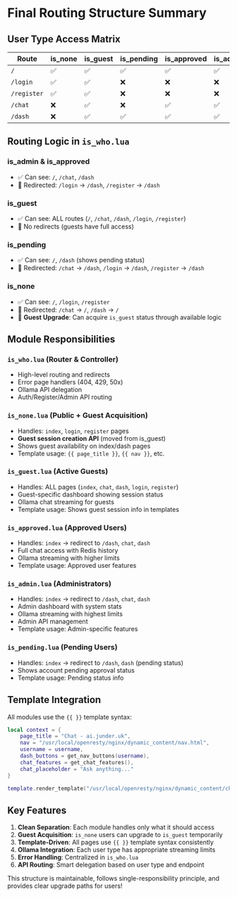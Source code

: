# Final Routing Structure Summary

## User Type Access Matrix

| Route      | is_none | is_guest | is_pending | is_approved | is_admin |
|------------|---------|----------|------------|-------------|----------|
| `/`        | ✅      | ✅       | ✅         | ✅          | ✅       |
| `/login`   | ✅      | ✅       | ❌         | ❌          | ❌       |
| `/register`| ✅      | ✅       | ❌         | ❌          | ❌       |
| `/chat`    | ❌      | ✅       | ❌         | ✅          | ✅       |
| `/dash`    | ❌      | ✅       | ✅         | ✅          | ✅       |

## Routing Logic in `is_who.lua`

### **is_admin & is_approved**
- ✅ Can see: `/`, `/chat`, `/dash`
- 🔄 Redirected: `/login` → `/dash`, `/register` → `/dash`

### **is_guest** 
- ✅ Can see: ALL routes (`/`, `/chat`, `/dash`, `/login`, `/register`)
- 🔄 No redirects (guests have full access)

### **is_pending**
- ✅ Can see: `/`, `/dash` (shows pending status)
- 🔄 Redirected: `/chat` → `/dash`, `/login` → `/dash`, `/register` → `/dash`

### **is_none**
- ✅ Can see: `/`, `/login`, `/register`
- 🔄 Redirected: `/chat` → `/`, `/dash` → `/`
- 🎯 **Guest Upgrade**: Can acquire `is_guest` status through available logic

## Module Responsibilities

### **`is_who.lua` (Router & Controller)**
- High-level routing and redirects
- Error page handlers (404, 429, 50x)
- Ollama API delegation
- Auth/Register/Admin API routing

### **`is_none.lua` (Public + Guest Acquisition)**
- Handles: `index`, `login`, `register` pages
- **Guest session creation API** (moved from is_guest)
- Shows guest availability on index/dash pages
- Template usage: `{{ page_title }}`, `{{ nav }}`, etc.

### **`is_guest.lua` (Active Guests)**
- Handles: ALL pages (`index`, `chat`, `dash`, `login`, `register`)  
- Guest-specific dashboard showing session status
- Ollama chat streaming for guests
- Template usage: Shows guest session info in templates

### **`is_approved.lua` (Approved Users)**
- Handles: `index` → redirect to `/dash`, `chat`, `dash`
- Full chat access with Redis history
- Ollama streaming with higher limits
- Template usage: Approved user features

### **`is_admin.lua` (Administrators)**
- Handles: `index` → redirect to `/dash`, `chat`, `dash`
- Admin dashboard with system stats
- Ollama streaming with highest limits
- Admin API management
- Template usage: Admin-specific features

### **`is_pending.lua` (Pending Users)**
- Handles: `index` → redirect to `/dash`, `dash` (pending status)
- Shows account pending approval status
- Template usage: Pending status info

## Template Integration

All modules use the `{{ }}` template syntax:

```lua
local context = {
    page_title = "Chat - ai.junder.uk",
    nav = "/usr/local/openresty/nginx/dynamic_content/nav.html",
    username = username,
    dash_buttons = get_nav_buttons(username),
    chat_features = get_chat_features(),
    chat_placeholder = "Ask anything..."
}

template.render_template("/usr/local/openresty/nginx/dynamic_content/chat.html", context)
```

## Key Features

1. **Clean Separation**: Each module handles only what it should access
2. **Guest Acquisition**: `is_none` users can upgrade to `is_guest` temporarily
3. **Template-Driven**: All pages use `{{ }}` template syntax consistently
4. **Ollama Integration**: Each user type has appropriate streaming limits
5. **Error Handling**: Centralized in `is_who.lua`
6. **API Routing**: Smart delegation based on user type and endpoint

This structure is maintainable, follows single-responsibility principle, and provides clear upgrade paths for users!